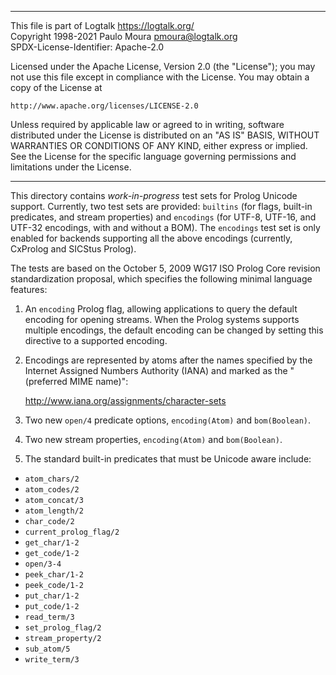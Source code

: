 ________________________________________________________________________

This file is part of Logtalk <https://logtalk.org/>  
Copyright 1998-2021 Paulo Moura <pmoura@logtalk.org>  
SPDX-License-Identifier: Apache-2.0

Licensed under the Apache License, Version 2.0 (the "License");
you may not use this file except in compliance with the License.
You may obtain a copy of the License at

    http://www.apache.org/licenses/LICENSE-2.0

Unless required by applicable law or agreed to in writing, software
distributed under the License is distributed on an "AS IS" BASIS,
WITHOUT WARRANTIES OR CONDITIONS OF ANY KIND, either express or implied.
See the License for the specific language governing permissions and
limitations under the License.
________________________________________________________________________


This directory contains *work-in-progress* test sets for Prolog Unicode
support. Currently, two test sets are provided: `builtins` (for flags,
built-in predicates, and stream properties) and `encodings` (for UTF-8,
UTF-16, and UTF-32 encodings, with and without a BOM). The `encodings`
test set is only enabled for backends supporting all the above encodings
(currently, CxProlog and SICStus Prolog).

The tests are based on the October 5, 2009 WG17 ISO Prolog Core revision
standardization proposal, which specifies the following minimal language
features:

1. An `encoding` Prolog flag, allowing applications to query the default
encoding for opening streams. When the Prolog systems supports multiple
encodings, the default encoding can be changed by setting this directive
to a supported encoding.

2. Encodings are represented by atoms after the names specified by the
Internet Assigned Numbers Authority (IANA) and marked as the "(preferred
MIME name)":

	http://www.iana.org/assignments/character-sets

3. Two new `open/4` predicate options, `encoding(Atom)` and `bom(Boolean)`.

4. Two new stream properties, `encoding(Atom)` and `bom(Boolean)`.

5. The standard built-in predicates that must be Unicode aware include:

- `atom_chars/2`
- `atom_codes/2`
- `atom_concat/3`
- `atom_length/2`
- `char_code/2`
- `current_prolog_flag/2`
- `get_char/1-2`
- `get_code/1-2`
- `open/3-4`
- `peek_char/1-2`
- `peek_code/1-2`
- `put_char/1-2`
- `put_code/1-2`
- `read_term/3`
- `set_prolog_flag/2`
- `stream_property/2`
- `sub_atom/5`
- `write_term/3`
